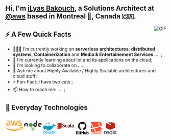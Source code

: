 <h2>Hi, I'm <a href="https://www.linkedin.com/in/ilyasbakouch/">iLyas Bakouch</a>, a Solutions Architect at <strong><a href="https://aws.amazon.com/">@aws</a></strong> based in Montreal 🍁, Canada 🇨🇦.</h2>

  <img align="right" alt="GIF" src="https://media.giphy.com/media/q7UpJegIZjsk0/giphy.gif" />


<h2>⚡️ A Few Quick Facts</h2>
<ul>
    <li> 👨🏽‍💻 I’m currently working on <strong>serverless architectures</strong>, <strong>distributed systems</strong>, <strong>Containerization</strong> and <strong>Media & Entertainement Services</strong> .... ;</li>
    <li> 🌱 I’m currently learning about Iot and its applications on the cloud;</li>
    <li> 🤝 I’m looking to collaborate on .... ;</li>
    <li> 💬 Ask me about Highly Available / Highly Scalable architectures and cloud stuff;</li>
    <li> ⚡️ Fun-Fact: I have two cats ;</li>
    <li> 📫 How to reach me: .... ;</li>
</ul>

<h2>🚀 Everyday Technologies</h2>

<p align="left">
    <img src="https://github.com/devicons/devicon/blob/master/icons/amazonwebservices/amazonwebservices-plain-wordmark.svg" alt="nodejs" width="55" height="55" />
    <img src="https://raw.githubusercontent.com/devicons/devicon/master/icons/nodejs/nodejs-original-wordmark.svg" alt="nodejs" width="55" height="55" />
    <img src="https://github.com/devicons/devicon/blob/master/icons/docker/docker-plain-wordmark.svg" alt="nodejs" width="40" height="40" />
    <img src="https://github.com/devicons/devicon/blob/master/icons/scala/scala-original-wordmark.svg" alt="nodejs" width="55" height="55" />
    <img src="https://github.com/devicons/devicon/blob/master/icons/github/github-original-wordmark.svg" alt="nodejs" width="40" height="40" />
    <img src="https://github.com/devicons/devicon/blob/master/icons/laravel/laravel-plain-wordmark.svg" alt="nodejs" width="40" height="40" />
    <img src="https://github.com/devicons/devicon/blob/master/icons/redis/redis-original-wordmark.svg" alt="nodejs" width="40" height="40" />
</p>
